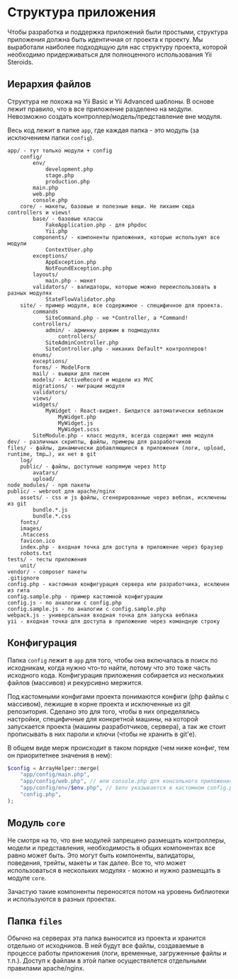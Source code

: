 # Структура приложения

Чтобы разработка и поддержка приложений были простыми, структура приложения должна быть идентичная от проекта к проекту.
Мы выработали наиболее подходящую для нас структуру проекта, которой необходимо придерживаться для полноценного
использования Yii Steroids.

## Иерархия файлов

Структура не похожа на Yii Basic и Yii Advanced шаблоны. В основе лежит правило, что в все приложение разделено на модули.
Невозможно создать контроллер/модель/представление вне модуля.

Весь код лежит в папке `app`, где каждая папка - это модуль (за исключением папки `config`).

```
app/ - тут только модули + config
	config/
		env/
			development.php
			stage.php
			production.php
		main.php
		web.php
		console.php
	core/ - макеты, базовые и полезные вещи. Не пихаем сюда controllers и views!
		base/ - базовые классы
			FakeApplication.php - для phpdoc
			Yii.php
		components/ - компоненты приложения, которые используют все модули
			ContextUser.php
		exceptions/
			AppException.php
			NotFoundException.php
        layouts/
            main.php - макет
		validators/ - валидаторы, которые можно переиспользовать в разных модулях
			StateFlowValidator.php
	site/ - пример модуля, все содержимое - специфичное для проекта.
		commands
			SiteCommand.php - не *Controller, а *Command!
		controllers/
			admin/ - админку держим в подмодулях
				controllers/
			SiteAdminController.php
			SiteController.php - никаких Default* контроллеров!
		enums/
		exceptions/
		forms/ - ModelForm
		mail/ - вьюшки для писем
		models/ - ActiveRecord и модели из MVC
		migrations/ - миграции модуля
		validators/
		views/
		widgets/
			MyWidget - React-виджет. Билдится автоматически вебпаком
				MyWidget.php
				MyWidget.js
				MyWidget.scss
		SiteModule.php - класс модуля, всегда содержит имя модуля
dev/ - различных скрипты, файлы, примеры для разработчиков
files/ - файлы, динамически добавляющиеся в приложения (логи, upload, runtime, tmp…), их нет в git
	log/
	public/ - файлы, доступные напрямую через http
		avatars/
		upload/
node_modules/ - npm пакеты
public/ - webroot для apache/nginx
	assets/ - css и js файлы, сгенерированные через вебпак, исключены из git
		bundle.*.js
		bundle.*.css
	fonts/
	images/
	.htaccess
	favicon.ico
	index.php - входная точка для доступа в приложение через браузер
	robots.txt
tests/ - тесты приложения
	unit/
vendor/ - composer пакеты
.gitignore
config.php - кастомная конфигурация сервера или разработчика, исключен из гита
config.sample.php - пример кастомной конфигурации
config.js - по аналогии с config.php
config.sample.js - по аналогии с config.sample.php
webpack.js - универсальная входная точка для запуска вебпака
yii - входная точка для доступа в приложение через командную строку
```

## Конфигурация

Папка `config` лежит в `app` для того, чтобы она включалась в поиск по исходникам, когда нужно что-то найти, потому
что это тоже часть исходного кода. Конфигурация приложения собирается из нескольких файлов (массивов) и рекурсивно
мержится.

Под кастомными конфигами проекта понимаются конфиги (php файлы с массивом), лежищие в корне проекта и исключенные из
git репозитория. Сделано это для того, чтобы в них определялись настройки, специфичные для конкретной машины, на которой
запускается проекта (машины разработчиков, сервера), а так же стоит прописывать в них пароли и ключи (чтобы не хранить в git'е).

В общем виде мерж происходит в таком порядке (чем ниже конфиг, тем он приоритетнее значения в нем):

```php
$config = ArrayHelper::merge(
    "app/config/main.php",
    "app/config/web.php", // или console.php для консольного приложения
    "app/config/env/$env.php", // $env указывается в кастомном config.php
    "config.php",
);
```

## Модуль `core`

Не смотря на то, что вне модулей запрещено размещать контроллеры, модели и представления, необходимость в общих компонентах
все равно может быть. Это могут быть компоненты, валидаторы, поведения, трейты, макеты и так далее. Все то, что может использоваться
в нескольких модулях - можно и нужно размещать в модуле `core`.

Зачастую такие компоненты переносятся потом на уровень библиотеки и используются в разных проектах.

## Папка `files`

Обычно на серверах эта папка выносится из проекта и хранится отдельно от исходников. В ней будут все файлы, создаваемые
в процессе работы приложения (логи, временные, загруженные файлы и т.п.). Доступ к файлам в этой папке осуществялется
отдельными правилами apache/nginx.
